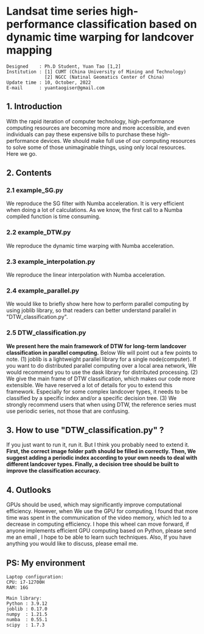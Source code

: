 # Landsat time series high-performance classification based on dynamic time warping for landcover mapping
  
    Designed    : Ph.D Student, Yuan Tao [1,2]
    Institution : [1] CUMT (China University of Mining and Technology)
                  [2] NGCC (Natinal Geomatics Center of China)
    Update time : 10, October, 2022
    E-mail      : yuantaogiser@gmail.com

## 1. Introduction
   With the rapid iteration of computer technology, high-performance computing resources are becoming more and more accessible, and even individuals can pay these expensive bills to purchase these high-performance devices. We should make full use of our computing resources to solve some of those unimaginable things, using only local resources. Here we go.
   
## 2. Contents
   ### 2.1 example_SG.py
   We reproduce the SG filter with Numba acceleration. It is very efficient when doing a lot of calculations. As we know, the first call to a Numba compiled function is time consuming. 
   
   ### 2.2 example_DTW.py
   We reproduce the dynamic time warping with Numba acceleration.
   
   ### 2.3 example_interpolation.py
   We reproduce the linear interpolation with Numba acceleration.
   
   ### 2.4 example_parallel.py
   We would like to briefly show here how to perform parallel computing by using joblib library, so that readers can better understand parallel in "DTW_classification.py".
   
   ### **2.5 DTW_classification.py** 
   **We present here the main framework of DTW for long-term landcover classification in parallel computing.** Below We will point out a few points to note. (1) joblib is a lightweight parallel library for a single node(computer). If you want to do distributed parallel computing over a local area network, We would recommend you to use the dask library for distributed processing. (2) We give the main frame of DTW classification, which makes our code more extensible. We have reserved a lot of details for you to extend this framework. Especially for some complex landcover types, it needs to be classified by a specific index and/or a specific decision tree. (3) We strongly recommend users that when using DTW, the reference series must use periodic series, not those that are confusing.

## 3. How to use "DTW_classification.py" ?
   If you just want to run it, run it. But I think you probably need to extend it. **First, the correct image folder path should be filled in correctly. Then, We suggest adding a periodic index according to your own needs to deal with different landcover types. Finally, a decision tree should be built to improve the classification accuracy.**
   
## 4. Outlooks
   GPUs should be used, which may significantly improve computational efficiency. However, when We use the GPU for computing, I found that more time was spent in the communication of the video memory, which led to a decrease in computing efficiency. I hope this wheel can move forward, if anyone implements efficient GPU computing based on Python, please send me an email , I hope to be able to learn such techniques. Also, If you have anything you would like to discuss, please email me.
   
## PS: My environment
    Laptop configuration:
    CPU: i7-12700H
    RAM: 16G

    Main library:
    Python : 3.9.12
    joblib : 0.17.0
    numpy  : 1.21.5
    numba  : 0.55.1
    scipy  : 1.7.3
   
